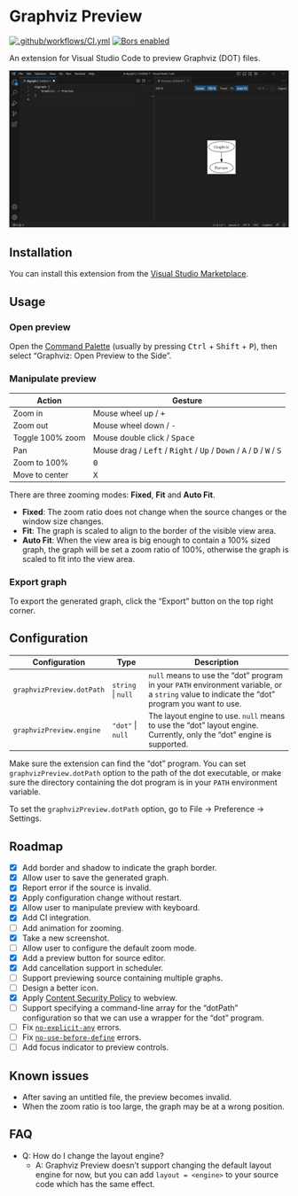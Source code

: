 # Graphviz Preview

[![.github/workflows/CI.yml](https://img.shields.io/github/workflow/status/EFanZh/Graphviz-Preview/CI/master)](https://github.com/EFanZh/Graphviz-Preview/actions?query=workflow%3A.github%2Fworkflows%2FCI.yml)
[![Bors enabled](https://img.shields.io/badge/bors-enabled-brightgreen)](https://app.bors.tech/repositories/23758)

An extension for Visual Studio Code to preview Graphviz (DOT) files.

![Graphviz Preview screenshot](resources/screenshot.png)

## Installation

You can install this extension from the
[Visual Studio Marketplace](https://marketplace.visualstudio.com/items?itemName=EFanZh.graphviz-preview).

## Usage

### Open preview

Open the [Command Palette](https://code.visualstudio.com/docs/getstarted/userinterface#_command-palette) (usually by
pressing <kbd>Ctrl</kbd> + <kbd>Shift</kbd> + <kbd>P</kbd>), then select “Graphviz: Open Preview to the Side”.

### Manipulate preview

| Action           | Gesture                                                                                                                                       |
| ---------------- | --------------------------------------------------------------------------------------------------------------------------------------------- |
| Zoom in          | Mouse wheel up / <kbd>+</kbd>                                                                                                                 |
| Zoom out         | Mouse wheel down / <kbd>-</kbd>                                                                                                               |
| Toggle 100% zoom | Mouse double click / <kbd>Space</kbd>                                                                                                         |
| Pan              | Mouse drag / <kbd>Left</kbd> / <kbd>Right</kbd> / <kbd>Up</kbd> / <kbd>Down</kbd> / <kbd>A</kbd> / <kbd>D</kbd> / <kbd>W</kbd> / <kbd>S</kbd> |
| Zoom to 100%     | <kbd>0</kbd>                                                                                                                                  |
| Move to center   | <kbd>X</kbd>                                                                                                                                  |

There are three zooming modes: **Fixed**, **Fit** and **Auto Fit**.

- **Fixed**: The zoom ratio does not change when the source changes or the window size changes.
- **Fit**: The graph is scaled to align to the border of the visible view area.
- **Auto Fit**: When the view area is big enough to contain a 100% sized graph, the graph will be set a zoom ratio of
  100%, otherwise the graph is scaled to fit into the view area.

### Export graph

To export the generated graph, click the “Export” button on the top right corner.

## Configuration

| Configuration             | Type               | Description                                                                                                                                   |
| ------------------------- | ------------------ | --------------------------------------------------------------------------------------------------------------------------------------------- |
| `graphvizPreview.dotPath` | `string` \| `null` | `null` means to use the “dot” program in your `PATH` environment variable, or a `string` value to indicate the “dot” program you want to use. |
| `graphvizPreview.engine`  | `"dot"` \| `null`  | The layout engine to use. `null` means to use the “dot” layout engine. Currently, only the “dot” engine is supported.                         |

Make sure the extension can find the “dot” program. You can set `graphvizPreview.dotPath` option to the path of the dot
executable, or make sure the directory containing the dot program is in your `PATH` environment variable.

To set the `graphvizPreview.dotPath` option, go to File → Preference → Settings.

## Roadmap

- [x] Add border and shadow to indicate the graph border.
- [x] Allow user to save the generated graph.
- [x] Report error if the source is invalid.
- [x] Apply configuration change without restart.
- [x] Allow user to manipulate preview with keyboard.
- [x] Add CI integration.
- [ ] Add animation for zooming.
- [x] Take a new screenshot.
- [ ] Allow user to configure the default zoom mode.
- [x] Add a preview button for source editor.
- [x] Add cancellation support in scheduler.
- [ ] Support previewing source containing multiple graphs.
- [ ] Design a better icon.
- [x] Apply [Content Security Policy](https://en.wikipedia.org/wiki/Content_Security_Policy) to webview.
- [ ] Support specifying a command-line array for the “dotPath” configuration so that we can use a wrapper for the “dot”
      program.
- [ ] Fix [`no-explicit-any`](https://github.com/typescript-eslint/typescript-eslint/blob/master/packages/eslint-plugin/docs/rules/no-explicit-any.md) errors.
- [ ] Fix [`no-use-before-define`](https://github.com/typescript-eslint/typescript-eslint/blob/master/packages/eslint-plugin/docs/rules/no-use-before-define.md) errors.
- [ ] Add focus indicator to preview controls.

## Known issues

- After saving an untitled file, the preview becomes invalid.
- When the zoom ratio is too large, the graph may be at a wrong position.

## FAQ

- Q: How do I change the layout engine?
  - A: Graphviz Preview doesn’t support changing the default layout engine for now, but you can add `layout = <engine>`
    to your source code which has the same effect.
